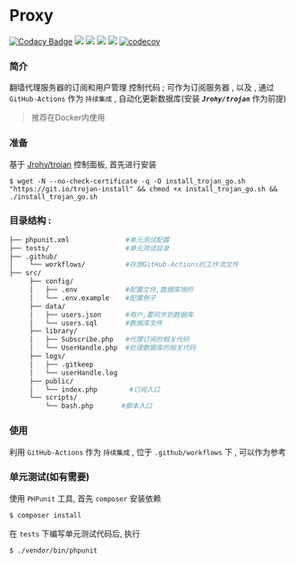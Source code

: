 
**Proxy**
===========
[![Codacy Badge](https://api.codacy.com/project/badge/Grade/c289ea6b840d494bab60fc09fa2ff114)](https://app.codacy.com/gh/twbworld/proxy?utm_source=github.com&utm_medium=referral&utm_content=twbworld/proxy&utm_campaign=Badge_Grade_Settings)
[![](https://github.com/twbworld/proxy/workflows/ci/badge.svg?branch=master)](https://github.com/twbworld/proxy/actions)
[![](https://img.shields.io/github/tag/twbworld/proxy?logo=github)](https://github.com/twbworld/proxy)
![](https://img.shields.io/badge/language-PHP-orange)
[![](https://img.shields.io/github/license/twbworld/proxy)](https://github.com/twbworld/proxy/blob/master/LICENSE)
[![codecov](https://codecov.io/gh/twbworld/proxy/branch/master/graph/badge.svg?token=08N3AJSVCR)](https://codecov.io/gh/twbworld/proxy)

### 简介
翻墙代理服务器的订阅和用户管理 控制代码 ; 可作为订阅服务器 , 以及 , 通过 `GitHub-Actions` 作为 `持续集成` , 自动化更新数据库(安装 ***`Jrohy/trojan`*** 作为前提)
> 推荐在Docker内使用

### 准备
基于 [Jrohy/trojan](https://github.com/Jrohy/trojan) 控制面板, 首先进行安装
```
$ wget -N --no-check-certificate -q -O install_trojan_go.sh "https://git.io/trojan-install" && chmod +x install_trojan_go.sh && ./install_trojan_go.sh
```

### 目录结构 : 
``` sh
├── phpunit.xml              #单元测试配置
├── tests/                   #单元测试目录
├── .github/
│    └── workflows/          #存放GitHub-Actions的工作流文件
├── src/
     ├── config/
     │   ├── .env            #配置文件,数据库啥的
     │   └── .env.example    #配置例子
     ├── data/
     │   ├── users.json      #用户,要同步到数据库
     │   └── users.sql       #数据库文件
     ├── library/
     │   ├── Subscribe.php   #代理订阅的相关代码
     │   └── UserHandle.php  #处理数据库的相关代码
     ├── logs/
     │   ├── .gitkeep
     │   └── userHandle.log
     ├── public/
     │   └── index.php        #订阅入口
     └── scripts/
         └── bash.php       #脚本入口
```
### 使用
利用 `GitHub-Actions` 作为 `持续集成` , 位于 `.github/workflows` 下 , 可以作为参考


### 单元测试(如有需要)

使用 `PHPunit` 工具, 首先 `composer` 安装依赖
``` sh
$ composer install
```
在 `tests` 下编写单元测试代码后, 执行
``` sh
$ ./vendor/bin/phpunit
```

